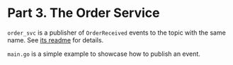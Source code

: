 # Part 3. The Order Service

`order_svc` is a publisher of `OrderReceived` events to the topic with the same name.
See [its readme](`./order/readme.md`) for details.

`main.go` is a simple example to showcase how to publish an event.
